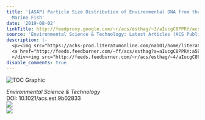 ```yaml
---
title: '[ASAP] Particle Size Distribution of Environmental DNA from the Nuclei of
  Marine Fish'
date: '2019-08-02'
linkTitle: http://feedproxy.google.com/~r/acs/esthag/~3/aIucgC8PPRY/acs.est.9b02833
source: 'Environmental Science & Technology: Latest Articles (ACS Publications)'
description: |-
  <p><img src="https://achs-prod.literatumonline.com/na101/home/literatum/publisher/achs/journals/content/esthag/0/esthag.ahead-of-print/acs.est.9b02833/20190801/images/medium/es-2019-02833u_0005.gif" alt="TOC Graphic"/></p><div><cite>Environmental Science & Technology</cite></div><div>DOI: 10.1021/acs.est.9b02833</div><div class="feedflare">
  <a href="http://feeds.feedburner.com/~ff/acs/esthag?a=aIucgC8PPRY:a5E-TfsQw_M:yIl2AUoC8zA"><img src="http://feeds.feedburner.com/~ff/acs/esthag?d=yIl2AUoC8zA" border="0"></img></a>
  </div><img src="http://feeds.feedburner.com/~r/acs/esthag/~4/aIucgC8PPRY" ...
disable_comments: true
---
```

<p><img src="https://achs-prod.literatumonline.com/na101/home/literatum/publisher/achs/journals/content/esthag/0/esthag.ahead-of-print/acs.est.9b02833/20190801/images/medium/es-2019-02833u_0005.gif" alt="TOC Graphic"/></p><div><cite>Environmental Science & Technology</cite></div><div>DOI: 10.1021/acs.est.9b02833</div><div class="feedflare">
<a href="http://feeds.feedburner.com/~ff/acs/esthag?a=aIucgC8PPRY:a5E-TfsQw_M:yIl2AUoC8zA"><img src="http://feeds.feedburner.com/~ff/acs/esthag?d=yIl2AUoC8zA" border="0"></img></a>
</div><img src="http://feeds.feedburner.com/~r/acs/esthag/~4/aIucgC8PPRY" ...